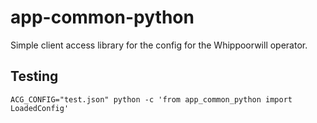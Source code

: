app-common-python
=================

Simple client access library for the config for the Whippoorwill operator.

Testing
-------

`ACG_CONFIG="test.json" python -c 'from app_common_python import LoadedConfig'`